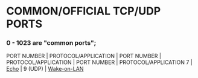 # COMMON/OFFICIAL TCP/UDP PORTS
### 0 - 1023 are "common ports"; 
PORT NUMBER | PROTOCOL/APPLICATION | PORT NUMBER | PROTOCOL/APPLICATION | PORT NUMBER | PROTOCOL/APPLICATION
7 | [Echo](https://en.wikipedia.org/wiki/Echo_Protocol) | 9 (UDP) | [Wake-on-LAN](https://en.wikipedia.org/wiki/Wake-on-LAN)
